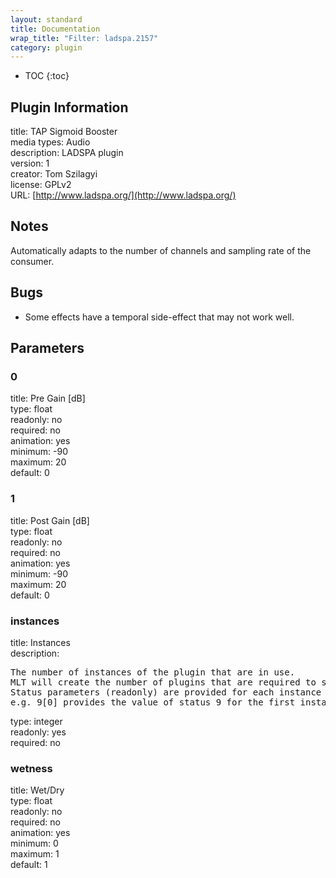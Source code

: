 ```yaml
---
layout: standard
title: Documentation
wrap_title: "Filter: ladspa.2157"
category: plugin
---
```

* TOC
{:toc}

## Plugin Information

title: TAP Sigmoid Booster  
media types:
Audio  
description: LADSPA plugin  
version: 1  
creator: Tom Szilagyi  
license: GPLv2  
URL: [http://www.ladspa.org/](http://www.ladspa.org/)  

## Notes

Automatically adapts to the number of channels and sampling rate of the consumer.

## Bugs

* Some effects have a temporal side-effect that may not work well.


## Parameters

### 0

title: Pre Gain [dB]    
type: float  
readonly: no  
required: no  
animation: yes  
minimum: -90  
maximum: 20  
default: 0  

### 1

title: Post Gain [dB]    
type: float  
readonly: no  
required: no  
animation: yes  
minimum: -90  
maximum: 20  
default: 0  

### instances

title: Instances    
description:
<pre>
The number of instances of the plugin that are in use.
MLT will create the number of plugins that are required to support the number of audio channels.
Status parameters (readonly) are provided for each instance and are accessed by specifying the instance number after the identifier (starting at zero).
e.g. 9[0] provides the value of status 9 for the first instance.
</pre>
type: integer  
readonly: yes  
required: no  

### wetness

title: Wet/Dry    
type: float  
readonly: no  
required: no  
animation: yes  
minimum: 0  
maximum: 1  
default: 1  

